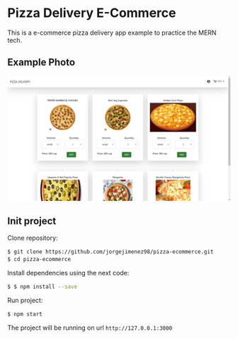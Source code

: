 # Pizza Delivery E-Commerce

This is a e-commerce pizza delivery app example to practice the MERN tech.

## Example Photo
![Alt text](client/src/assets/img.png?raw=true "Ejemplo")

## Init project

Clone repository:

```sh
$ git clone https://github.com/jorgejimenez98/pizza-ecommerce.git
$ cd pizza-ecommerce

```
Install dependencies using the next code:

```sh
$ $ npm install --save
```

Run project:

```sh
$ npm start
```
  
The project will be running on url `http://127.0.0.1:3000`
